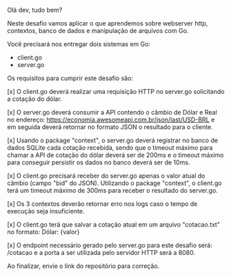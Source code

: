 Olá dev, tudo bem?
 
Neste desafio vamos aplicar o que aprendemos sobre webserver http, contextos,
banco de dados e manipulação de arquivos com Go.
 
Você precisará nos entregar dois sistemas em Go:
- client.go
- server.go
 
Os requisitos para cumprir este desafio são:
 
[x] O client.go deverá realizar uma requisição HTTP no server.go solicitando a cotação do dólar.
 
[x] O server.go deverá consumir a API contendo o câmbio de Dólar e Real no endereço: https://economia.awesomeapi.com.br/json/last/USD-BRL e em seguida deverá retornar no formato JSON o resultado para o cliente.
 
[x] Usando o package "context", o server.go deverá registrar no banco de dados SQLite cada cotação recebida, sendo que o timeout máximo para chamar a API de cotação do dólar deverá ser de 200ms e o timeout máximo para conseguir persistir os dados no banco deverá ser de 10ms.
 
[x] O client.go precisará receber do server.go apenas o valor atual do câmbio (campo "bid" do JSON). Utilizando o package "context", o client.go terá um timeout máximo de 300ms para receber o resultado do server.go.
 
[x] Os 3 contextos deverão retornar erro nos logs caso o tempo de execução seja insuficiente.
 
[x] O client.go terá que salvar a cotação atual em um arquivo "cotacao.txt" no formato: Dólar: {valor}
 
[x] O endpoint necessário gerado pelo server.go para este desafio será: /cotacao e a porta a ser utilizada pelo servidor HTTP será a 8080.
 
Ao finalizar, envie o link do repositório para correção.
